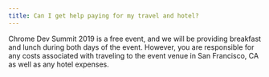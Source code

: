 ```yaml
---
title: Can I get help paying for my travel and hotel?
---
```


Chrome Dev Summit 2019 is a free event, and we will be providing breakfast and lunch during both days of the event. However, you are responsible for any costs associated with traveling to the event venue in San Francisco, CA as well as any hotel expenses.
